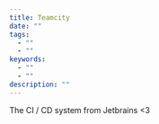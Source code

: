 ```yaml
---
title: Teamcity
date: ""
tags:
  - ""
  - ""
keywords:
  - ""
  - ""
description: ""
---
```


The CI / CD system from Jetbrains \<3
